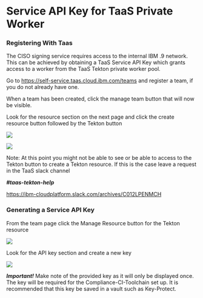 # Service API Key for TaaS Private Worker


### Registering With Taas

The CISO signing service requires access to the internal IBM .9 network. This can be achieved by obtaining a TaaS Service API Key which grants access to a worker from the TaaS Tekton private worker pool.

Go to
<https://self-service.taas.cloud.ibm.com/teams>
and register a team, if you do not already have one.

When a team has been created, click the manage team button that will now
be visible.

Look for the resource section on the next page and click the create
resource button followed by the Tekton button

![](https://github.ibm.com/one-pipeline/docs/blob/master/assets/signing-setup/taas/subscription.png)

![](https://github.ibm.com/one-pipeline/docs/blob/master/assets/signing-setup/taas/resource.png)

Note: At this point you might not be able
to see or be able to access to the Tekton button to create a Tekton
resource. If this is the case leave a request in the TaaS slack channel

***#taas-tekton-help***

<https://ibm-cloudplatform.slack.com/archives/C012LPENMCH>


### Generating a Service API Key

From the team page click the Manage Resource button for the Tekton
resource

![](https://github.ibm.com/one-pipeline/docs/blob/master/assets/signing-setup/taas/manage.png)

Look for the API key section and create a new key

![](https://github.ibm.com/one-pipeline/docs/blob/master/assets/signing-setup/taas/createkey.png)

***Important!*** Make note of the provided key as it will only be displayed once. The key
will be required for the Compliance-CI-Toolchain set up. It is recommended that this key be saved in a vault such as Key-Protect.

